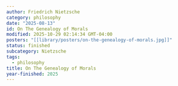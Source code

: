 ```yaml
---
author: Friedrich Nietzsche
category: philosophy
date: "2025-08-13"
id: On The Genealogy of Morals
modified: 2025-10-29 02:14:34 GMT-04:00
posters: "[[library/posters/on-the-genealogy-of-morals.jpg]]"
status: finished
subcategory: Nietzsche
tags:
  - philosophy
title: On The Genealogy of Morals
year-finished: 2025
---
```

